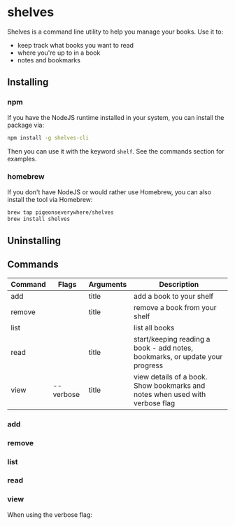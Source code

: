 # shelves

Shelves is a command line utility to help you manage your books. Use it to:
- keep track what books you want to read
- where you're up to in a book
- notes and bookmarks 


## Installing 

### npm

If you have the NodeJS runtime installed in your system, you can install the package via:
```bash
npm install -g shelves-cli
```
Then you can use it with the keyword `shelf`. See the commands section for examples.

### homebrew

If you don't have NodeJS or would rather use Homebrew, you can also install the tool via Homebrew:
```bash
brew tap pigeonseverywhere/shelves
brew install shelves
```



## Uninstalling 



## Commands 

| Command | Flags     | Arguments | Description                                                                  |
| ------- | --------- | --------- | ---------------------------------------------------------------------------- |
| add     |           | title     | add a book to your shelf                                                     |
| remove  |           | title     | remove a book from your shelf                                                |
| list    |           |           | list all books                                                               |
| read    |           | title     | start/keeping reading a book - add notes, bookmarks, or update your progress |
| view    | --verbose | title     | view details of a book. Show bookmarks and notes when used with verbose flag |


### add


### remove


### list



### read



### view 



When using the verbose flag:
